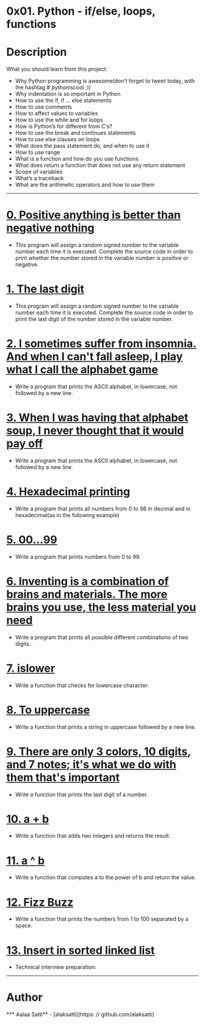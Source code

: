 # 0x01. Python - if/else, loops, functions

# Description
What you should learn from this project:

* Why Python programming is awesome(don’t forget to tweet today, with the hashtag  # pythoniscool :))
* Why indentation is so important in Python
* How to use the if, if ... else statements
* How to use comments
* How to affect values to variables
* How to use the while and for loops
* How is Python’s for different from C‘s?
* How to use the break and continues statements
* How to use else clauses on loops
* What does the pass statement do, and when to use it
* How to use range
* What is a function and how do you use functions
* What does return a function that does not use any return statement
* Scope of variables
* What’s a traceback
* What are the arithmetic operators and how to use them

- --

# [0. Positive anything is better than negative nothing](./0-positive_or_negative.py)
* This program will assign a random signed number to the variable number each time it is executed. Complete the source code in order to print whether the number stored in the variable number is positive or negative.


# [1. The last digit](./1-last_digit.py)
* This program will assign a random signed number to the variable number each time it is executed. Complete the source code in order to print the last digit of the number stored in the variable number.


# [2. I sometimes suffer from insomnia. And when I can't fall asleep, I play what I call the alphabet game](./2-print_alphabet.py)
* Write a program that prints the ASCII alphabet, in lowercase, not followed by a new line.


# [3. When I was having that alphabet soup, I never thought that it would pay off](./3-print_alphabt.py)
* Write a program that prints the ASCII alphabet, in lowercase, not followed by a new line.


# [4. Hexadecimal printing](./4-print_hexa.py)
* Write a program that prints all numbers from 0 to 98 in decimal and in hexadecimal(as in the following example)


# [5. 00...99](./5-print_comb2.py)
* Write a program that prints numbers from 0 to 99.


# [6. Inventing is a combination of brains and materials. The more brains you use, the less material you need](./6-print_comb3.py)
* Write a program that prints all possible different combinations of two digits.


# [7. islower](./7-islower.py)
* Write a function that checks for lowercase character.


# [8. To uppercase](./8-uppercase.py)
* Write a function that prints a string in uppercase followed by a new line.


# [9. There are only 3 colors, 10 digits, and 7 notes; it's what we do with them that's important](./9-print_last_digit.py)
* Write a function that prints the last digit of a number.


# [10. a + b](./10-add.py)
* Write a function that adds two integers and returns the result.


# [11. a ^ b](./11-pow.py)
* Write a function that computes a to the power of b and return the value.


# [12. Fizz Buzz](./12-fizzbuzz.py)
* Write a function that prints the numbers from 1 to 100 separated by a space.


# [13. Insert in sorted linked list](./13-insert_number.c)
* Technical interview preparation:

---

# Author
*** Aalaa Satti** - [alaksatti](https: // github.com/alaksatti)

